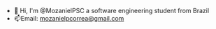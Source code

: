 - 👋 Hi, I'm @MozanielPSC a software engineering student from Brazil
- 📫Email: mozanielpcorrea@gmail.com

<!---
MozanielPSC/MozanielPSC is a ✨ special ✨ repository because its `README.md` (this file) appears on your GitHub profile.
You can click the Preview link to take a look at your changes.
--->
